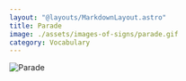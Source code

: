 ```yaml
---
layout: "@layouts/MarkdownLayout.astro"
title: Parade
image: ./assets/images-of-signs/parade.gif
category: Vocabulary
---
```


![Parade](@signs/parade.gif)
